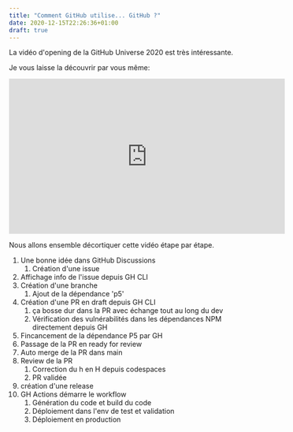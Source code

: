 ```yaml
---
title: "Comment GitHub utilise... GitHub ?"
date: 2020-12-15T22:26:36+01:00
draft: true
---
```


La vidéo d'opening de la GitHub Universe 2020 est très intéressante.

Je vous laisse la découvrir par vous même:
<div style="text-align: center">
    <iframe width="560" height="315" src="https://www.youtube.com/embed/2m9nUP-e8Co" frameborder="0" allow="accelerometer; autoplay; clipboard-write; encrypted-media; gyroscope; picture-in-picture" allowfullscreen></iframe>
</div>

Nous allons ensemble décortiquer cette vidéo étape par étape.
1. Une bonne idée dans GitHub Discussions
    1. Création d'une issue
2. Affichage info de l'issue depuis GH CLI
3. Création d'une branche
    1. Ajout de la dépendance 'p5'
4. Création d'une PR en draft depuis GH CLI
    1. ça bosse dur dans la PR avec échange tout au long du dev
    2. Vérification des vulnérabilités dans les dépendances NPM directement depuis GH
5. Fincancement de la dépendance P5 par GH
6. Passage de la PR en ready for review
7. Auto merge de la PR dans main
8. Review de la PR
    1. Correction du h en H depuis codespaces
    2. PR validée
9. création d'une release
10. GH Actions démarre le workflow
    1. Génération du code et build du code
    2. Déploiement dans l'env de test et validation
    3. Déploiement en production
